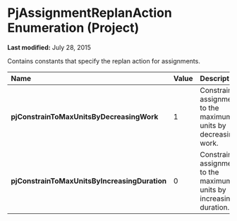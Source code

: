 
# PjAssignmentReplanAction Enumeration (Project)

 **Last modified:** July 28, 2015

Contains constants that specify the replan action for assignments.


|**Name**|**Value**|**Description**|
|:-----|:-----|:-----|
| **pjConstrainToMaxUnitsByDecreasingWork**|1|Constrain assignments to the maximum units by decreasing work.|
| **pjConstrainToMaxUnitsByIncreasingDuration**|0|Constrain assignments to the maximum units by increasing duration.|

